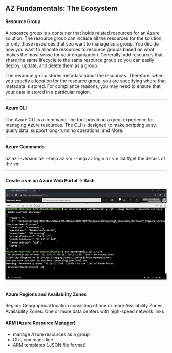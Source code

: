 AZ Fundamentals: The Ecosystem
----
#### Resource Group

A resource group is a container that holds related resources for an Azure solution. The resource group can include all the resources for the solution, or only those resources that you want to manage as a group. You decide how you want to allocate resources to resource groups based on what makes the most sense for your organization. Generally, add resources that share the same lifecycle to the same resource group so you can easily deploy, update, and delete them as a group.

The resource group stores metadata about the resources. Therefore, when you specify a location for the resource group, you are specifying where that metadata is stored. For compliance reasons, you may need to ensure that your data is stored in a particular region.

----
#### Azure CLI

The Azure CLI is a command-line tool providing a great experience for managing Azure resources. The CLI is designed to make scripting easy, query data, support long-running operations, and More.

---
#### Azure Commands
az
az --version
az --help
az vm --help
az login
az vm list #get the details of the vm 

----


#### Create a vm on Azure Web Portal -> Bash
![aaa](create%20a%20vm.jpg)



----

#### Azure Regions and Availability Zones

Region: Geographical location consisting of one or more Availability Zones
Availability Zones: One or more data centers with high-speed network links

#### ARM (Azure Resource Manager)

- manage Azure resources as a group
- GUI, command line
- ARM templates (.JSON file format)



